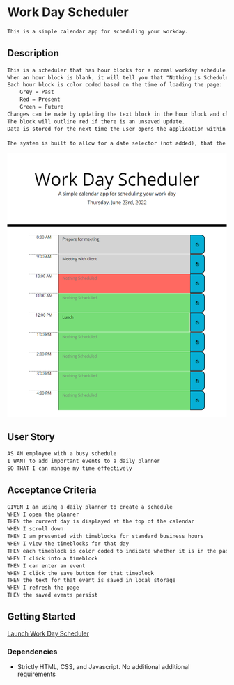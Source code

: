 # Work Day Scheduler

```md
This is a simple calendar app for scheduling your workday.
```

## Description

```md
This is a scheduler that has hour blocks for a normal workday schedule (8am - 5pm)
When an hour block is blank, it will tell you that "Nothing is Scheduled"
Each hour block is color coded based on the time of loading the page:
    Grey = Past
    Red = Present
    Green = Future
Changes can be made by updating the text block in the hour block and clicking on save.
The block will outline red if there is an unsaved update.
Data is stored for the next time the user opens the application within that day.

The system is built to allow for a date selector (not added), that the user can update a specific day's schedule.
```


![Work Day Scheduler Image](./assets/media/screenshot.png)

## User Story

```md
AS AN employee with a busy schedule
I WANT to add important events to a daily planner
SO THAT I can manage my time effectively
```

## Acceptance Criteria

```md
GIVEN I am using a daily planner to create a schedule
WHEN I open the planner
THEN the current day is displayed at the top of the calendar
WHEN I scroll down
THEN I am presented with timeblocks for standard business hours
WHEN I view the timeblocks for that day
THEN each timeblock is color coded to indicate whether it is in the past, present, or future
WHEN I click into a timeblock
THEN I can enter an event
WHEN I click the save button for that timeblock
THEN the text for that event is saved in local storage
WHEN I refresh the page
THEN the saved events persist
```

## Getting Started
[Launch Work Day Scheduler](https://dmmerchant.github.io/work-day-scheduler/)

### Dependencies

* Strictly HTML, CSS, and Javascript. No additional additional requirements